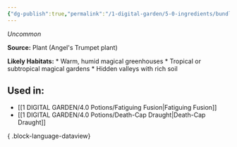 ```yaml
---
{"dg-publish":true,"permalink":"/1-digital-garden/5-0-ingredients/bundle-of-angel-s-trumpet/","tags":["ingredient","uncommon"]}
---
```


*Uncommon*

**Source:** Plant (Angel's Trumpet plant)

**Likely Habitats:** * Warm, humid magical greenhouses * Tropical or subtropical magical gardens * Hidden valleys with rich soil

## Used in:

- [[1 DIGITAL GARDEN/4.0 Potions/Fatiguing Fusion\|Fatiguing Fusion]]
- [[1 DIGITAL GARDEN/4.0 Potions/Death-Cap Draught\|Death-Cap Draught]]

{ .block-language-dataview}

